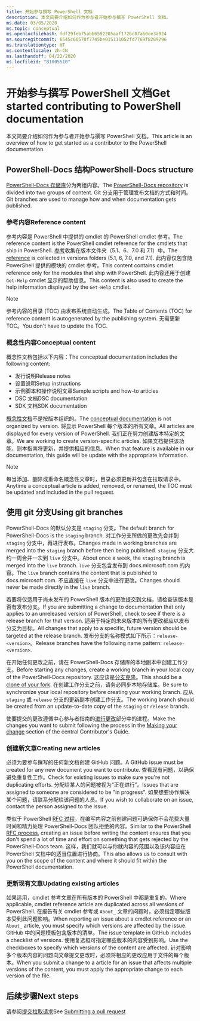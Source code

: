 ```yaml
---
title: 开始参与撰写 PowerShell 文档
description: 本文简要介绍如何作为参与者开始参与撰写 PowerShell 文档。
ms.date: 03/05/2020
ms.topic: conceptual
ms.openlocfilehash: fdf29feb75abb6592205aaf1726c07a60ce3a924
ms.sourcegitcommit: 6545c60578f7745be015111052fd7769f8289296
ms.translationtype: HT
ms.contentlocale: zh-CN
ms.lasthandoff: 04/22/2020
ms.locfileid: "81005510"
---
```

# <a name="get-started-contributing-to-powershell-documentation"></a><span data-ttu-id="f6d77-103">开始参与撰写 PowerShell 文档</span><span class="sxs-lookup"><span data-stu-id="f6d77-103">Get started contributing to PowerShell documentation</span></span>

<span data-ttu-id="f6d77-104">本文简要介绍如何作为参与者开始参与撰写 PowerShell 文档。</span><span class="sxs-lookup"><span data-stu-id="f6d77-104">This article is an overview of how to get started as a contributor to the PowerShell documentation.</span></span>

## <a name="powershell-docs-structure"></a><span data-ttu-id="f6d77-105">PowerShell-Docs 结构</span><span class="sxs-lookup"><span data-stu-id="f6d77-105">PowerShell-Docs structure</span></span>

<span data-ttu-id="f6d77-106">[PowerShell-Docs 存储库][psdocs]分为两组内容。</span><span class="sxs-lookup"><span data-stu-id="f6d77-106">The [PowerShell-Docs repository][psdocs] is divided into two groups of content.</span></span> <span data-ttu-id="f6d77-107">Git 分支用于管理发布文档的方式和时间。</span><span class="sxs-lookup"><span data-stu-id="f6d77-107">Git branches are used to manage how and when documentation gets published.</span></span>

### <a name="reference-content"></a><span data-ttu-id="f6d77-108">参考内容</span><span class="sxs-lookup"><span data-stu-id="f6d77-108">Reference content</span></span>

<span data-ttu-id="f6d77-109">参考内容是 PowerShell 中提供的 cmdlet 的 PowerShell cmdlet 参考。</span><span class="sxs-lookup"><span data-stu-id="f6d77-109">The reference content is the PowerShell cmdlet reference for the cmdlets that ship in PowerShell.</span></span>
<span data-ttu-id="f6d77-110">[参考][ref]收集在版本文件夹（5.1、6、7.0 和 7.1）中。</span><span class="sxs-lookup"><span data-stu-id="f6d77-110">The [reference][ref] is collected in versions folders (5.1, 6, 7.0, and 7.1).</span></span> <span data-ttu-id="f6d77-111">此内容仅包含随 PowerShell 提供的模块的 cmdlet 参考。</span><span class="sxs-lookup"><span data-stu-id="f6d77-111">This content contains cmdlet reference only for the modules that ship with PowerShell.</span></span> <span data-ttu-id="f6d77-112">此内容还用于创建 `Get-Help` cmdlet 显示的帮助信息。</span><span class="sxs-lookup"><span data-stu-id="f6d77-112">This content is also used to create the help information displayed by the `Get-Help` cmdlet.</span></span>

> [!NOTE]
> <span data-ttu-id="f6d77-113">参考内容的目录 (TOC) 由发布系统自动生成。</span><span class="sxs-lookup"><span data-stu-id="f6d77-113">The Table of Contents (TOC) for reference content is autogenerated by the publishing system.</span></span> <span data-ttu-id="f6d77-114">无需更新 TOC。</span><span class="sxs-lookup"><span data-stu-id="f6d77-114">You don't have to update the TOC.</span></span>

### <a name="conceptual-content"></a><span data-ttu-id="f6d77-115">概念性内容</span><span class="sxs-lookup"><span data-stu-id="f6d77-115">Conceptual content</span></span>

<span data-ttu-id="f6d77-116">概念性文档包括以下内容：</span><span class="sxs-lookup"><span data-stu-id="f6d77-116">The conceptual documentation includes the following content:</span></span>

- <span data-ttu-id="f6d77-117">发行说明</span><span class="sxs-lookup"><span data-stu-id="f6d77-117">Release notes</span></span>
- <span data-ttu-id="f6d77-118">设置说明</span><span class="sxs-lookup"><span data-stu-id="f6d77-118">Setup instructions</span></span>
- <span data-ttu-id="f6d77-119">示例脚本和操作说明文章</span><span class="sxs-lookup"><span data-stu-id="f6d77-119">Sample scripts and how-to articles</span></span>
- <span data-ttu-id="f6d77-120">DSC 文档</span><span class="sxs-lookup"><span data-stu-id="f6d77-120">DSC documentation</span></span>
- <span data-ttu-id="f6d77-121">SDK 文档</span><span class="sxs-lookup"><span data-stu-id="f6d77-121">SDK documentation</span></span>

<span data-ttu-id="f6d77-122">[概念性文档][conceptual]不是按版本组织的。</span><span class="sxs-lookup"><span data-stu-id="f6d77-122">The [conceptual documentation][conceptual] is not organized by version.</span></span> <span data-ttu-id="f6d77-123">将显示 PowerShell 每个版本的所有文章。</span><span class="sxs-lookup"><span data-stu-id="f6d77-123">All articles are displayed for every version of PowerShell.</span></span> <span data-ttu-id="f6d77-124">我们正在努力创建版本特定的文章。</span><span class="sxs-lookup"><span data-stu-id="f6d77-124">We are working to create version-specific articles.</span></span> <span data-ttu-id="f6d77-125">如果文档提供该功能，则本指南将更新，并提供相应的信息。</span><span class="sxs-lookup"><span data-stu-id="f6d77-125">When that feature is available in our documentation, this guide will be update with the appropriate information.</span></span>

> [!NOTE]
> <span data-ttu-id="f6d77-126">每当添加、删除或重命名概念性文章时，目录必须更新并包含在拉取请求中。</span><span class="sxs-lookup"><span data-stu-id="f6d77-126">Anytime a conceptual article is added, removed, or renamed, the TOC must be updated and included in the pull request.</span></span>

## <a name="using-git-branches"></a><span data-ttu-id="f6d77-127">使用 git 分支</span><span class="sxs-lookup"><span data-stu-id="f6d77-127">Using git branches</span></span>

<span data-ttu-id="f6d77-128">PowerShell-Docs 的默认分支是 `staging` 分支。</span><span class="sxs-lookup"><span data-stu-id="f6d77-128">The default branch for PowerShell-Docs is the `staging` branch.</span></span> <span data-ttu-id="f6d77-129">对工作分支所做的更改先合并到 `staging` 分支中，再进行发布。</span><span class="sxs-lookup"><span data-stu-id="f6d77-129">Changes made in working branches are merged into the `staging` branch before then being published.</span></span> <span data-ttu-id="f6d77-130">`staging` 分支大约一周合并一次到 `live` 分支中。</span><span class="sxs-lookup"><span data-stu-id="f6d77-130">About once a week, the `staging` branch is merged into the `live` branch.</span></span> <span data-ttu-id="f6d77-131">`live` 分支包含发布到 docs.microsoft.com 的内容。</span><span class="sxs-lookup"><span data-stu-id="f6d77-131">The `live` branch contains the content that is published to docs.microsoft.com.</span></span> <span data-ttu-id="f6d77-132">不应直接在 `live` 分支中进行更改。</span><span class="sxs-lookup"><span data-stu-id="f6d77-132">Changes should never be made directly in the `live` branch.</span></span>

<span data-ttu-id="f6d77-133">若要将仅适用于尚未发布的 PowerShell 版本的更改提交到文档，请检查该版本是否有发布分支。</span><span class="sxs-lookup"><span data-stu-id="f6d77-133">If you are submitting a change to documentation that only applies to an unreleased version of PowerShell, check to see if there is a release branch for that version.</span></span> <span data-ttu-id="f6d77-134">适用于特定的未来版本的所有更改都应以发布分支为目标。</span><span class="sxs-lookup"><span data-stu-id="f6d77-134">All changes that apply to a specific, future version should be targeted at the release branch.</span></span> <span data-ttu-id="f6d77-135">发布分支的名称模式如下所示：`release-<version>`。</span><span class="sxs-lookup"><span data-stu-id="f6d77-135">Release branches have the following name pattern: `release-<version>`.</span></span>

<span data-ttu-id="f6d77-136">在开始任何更改之前，请在 PowerShell-Docs 存储库的本地副本中创建工作分支。</span><span class="sxs-lookup"><span data-stu-id="f6d77-136">Before starting any changes, create a working branch in your local copy of the PowerShell-Docs repository.</span></span> <span data-ttu-id="f6d77-137">这应该是[分支克隆][fork]。</span><span class="sxs-lookup"><span data-stu-id="f6d77-137">This should be a [clone of your fork][fork].</span></span> <span data-ttu-id="f6d77-138">在创建工作分支之前，请务必同步本地存储库。</span><span class="sxs-lookup"><span data-stu-id="f6d77-138">Be sure to synchronize your local repository before creating your working branch.</span></span> <span data-ttu-id="f6d77-139">应从 `staging` 或 `release` 分支的更新副本创建工作分支。</span><span class="sxs-lookup"><span data-stu-id="f6d77-139">The working branch should be created from an update-to-date copy of the `staging` or `release` branch.</span></span>

<span data-ttu-id="f6d77-140">使要提交的更改遵循中心参与者指南的[进行更改][making-changes]部分中的进程。</span><span class="sxs-lookup"><span data-stu-id="f6d77-140">Make the changes you want to submit following the process in the [Making your change][making-changes] section of the central Contributor's Guide.</span></span>

### <a name="creating-new-articles"></a><span data-ttu-id="f6d77-141">创建新文章</span><span class="sxs-lookup"><span data-stu-id="f6d77-141">Creating new articles</span></span>

<span data-ttu-id="f6d77-142">必须为要参与撰写的任何新文档创建 GitHub 问题。</span><span class="sxs-lookup"><span data-stu-id="f6d77-142">A GitHub issue must be created for any new document you want to contribute.</span></span> <span data-ttu-id="f6d77-143">查看现有问题，以确保避免重复性工作。</span><span class="sxs-lookup"><span data-stu-id="f6d77-143">Check for existing issues to make sure you're not duplicating efforts.</span></span> <span data-ttu-id="f6d77-144">分配给某人的问题被视为“正在进行”。</span><span class="sxs-lookup"><span data-stu-id="f6d77-144">Issues that are assigned to someone are considered to be "in progress".</span></span> <span data-ttu-id="f6d77-145">如果想要协作解决某个问题，请联系分配给该问题的人员。</span><span class="sxs-lookup"><span data-stu-id="f6d77-145">If you wish to collaborate on an issue, contact the person assigned to the issue.</span></span>

<span data-ttu-id="f6d77-146">类似于 PowerShell [RFC 过程][rfc]，在编写内容之前创建问题可确保你不会花费大量时间和精力处理 PowerShell-Docs 团队拒绝的内容。</span><span class="sxs-lookup"><span data-stu-id="f6d77-146">Similar to the PowerShell [RFC process][rfc], creating an issue before writing the content ensures that you don't spend a lot of time and effort on something that gets rejected by the PowerShell-Docs team.</span></span> <span data-ttu-id="f6d77-147">这样，我们就可以与你就内容的范围以及该内容应在 PowerShell 文档中的适当位置进行协商。</span><span class="sxs-lookup"><span data-stu-id="f6d77-147">This also allows us to consult with you on the scope of the content and where it should fit within the PowerShell documentation.</span></span>

### <a name="updating-existing-articles"></a><span data-ttu-id="f6d77-148">更新现有文章</span><span class="sxs-lookup"><span data-stu-id="f6d77-148">Updating existing articles</span></span>

<span data-ttu-id="f6d77-149">如果适用，cmdlet 参考文章在所有版本的 PowerShell 中都是重复的。</span><span class="sxs-lookup"><span data-stu-id="f6d77-149">Where applicable, cmdlet reference article are duplicated across all versions of PowerShell.</span></span> <span data-ttu-id="f6d77-150">在报告有关 cmdlet 参考或 `About_` 文章的问题时，必须指定哪些版本受到此问题影响。</span><span class="sxs-lookup"><span data-stu-id="f6d77-150">When reporting an issue about a cmdlet reference or an `About_` article, you must specify which versions are affected by the issue.</span></span> <span data-ttu-id="f6d77-151">GitHub 中的问题模板包含版本的清单。</span><span class="sxs-lookup"><span data-stu-id="f6d77-151">The issue template in GitHub includes a checklist of versions.</span></span> <span data-ttu-id="f6d77-152">使用复选框可指定哪些版本的内容受到影响。</span><span class="sxs-lookup"><span data-stu-id="f6d77-152">Use the checkboxes to specify which versions of the content are affected.</span></span> <span data-ttu-id="f6d77-153">针对影响多个版本内容的问题向文章提交更改时，必须将相应的更改应用于文件的每个版本。</span><span class="sxs-lookup"><span data-stu-id="f6d77-153">When you submit a change to a article for an issue that affects multiple versions of the content, you must apply the appropriate change to each version of the file.</span></span>

## <a name="next-steps"></a><span data-ttu-id="f6d77-154">后续步骤</span><span class="sxs-lookup"><span data-stu-id="f6d77-154">Next steps</span></span>

<span data-ttu-id="f6d77-155">请参阅[提交拉取请求](pull-requests.md)</span><span class="sxs-lookup"><span data-stu-id="f6d77-155">See [Submitting a pull request](pull-requests.md)</span></span>

<!--link refs-->
[conceptual]: https://github.com/MicrosoftDocs/PowerShell-Docs/tree/staging/reference/docs-conceptual
[fork]: /contribute/get-started-setup-local#fork-the-repository
[making-changes]: /contribute/how-to-write-workflows-major#making-your-changes
[psdocs]: https://github.com/MicrosoftDocs/PowerShell-Docs
[ref]: https://github.com/MicrosoftDocs/PowerShell-Docs/tree/staging/reference
[rfc]: https://github.com/PowerShell/powershell-rfc/blob/master/RFC0000-RFC-Process.md